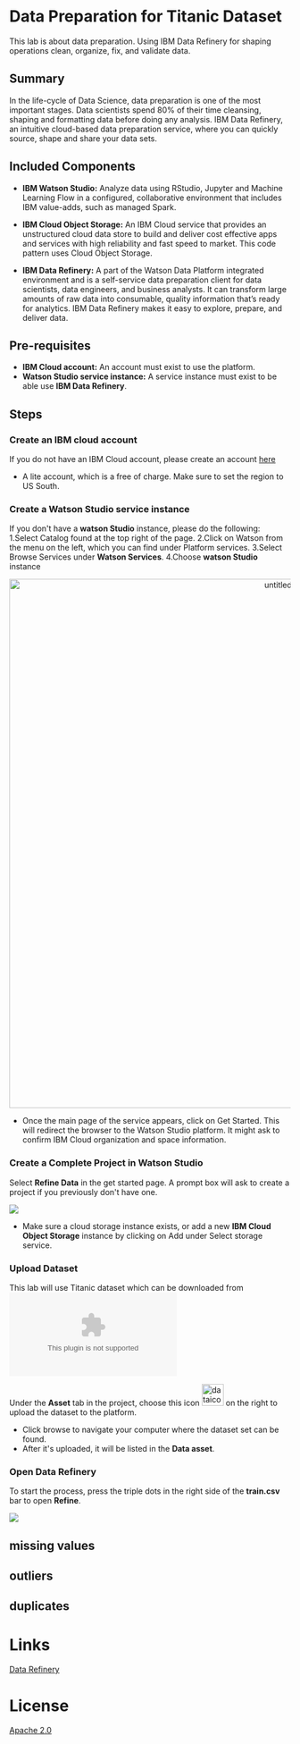 # Data Preparation for Titanic Dataset
This lab is about data preparation. Using IBM Data Refinery for shaping operations clean, organize, fix, and validate data.

## Summary

In the life-cycle of Data Science, data preparation is one of the most important stages. Data scientists spend 80% of their time cleansing, shaping and formatting data before doing any analysis. IBM Data Refinery, an intuitive cloud-based data preparation service, where you can quickly source, shape and share your data sets.

## Included Components

* **IBM Watson Studio:** Analyze data using RStudio, Jupyter and Machine Learning Flow in a configured, collaborative environment that includes IBM value-adds, such as managed Spark.

* **IBM Cloud Object Storage:** An IBM Cloud service that provides an unstructured cloud data store to build and deliver cost effective apps and services with high reliability and fast speed to market. This code pattern uses Cloud Object Storage.

* **IBM Data Refinery:** A part of the Watson Data Platform integrated environment and is a self-service data preparation client for data scientists, data engineers, and business analysts. It can transform large amounts of raw data into consumable, quality information that’s ready for analytics. IBM Data Refinery makes it easy to explore, prepare, and deliver data.

## Pre-requisites

* **IBM Cloud account:**  An account must exist to use the platform.
* **Watson Studio service instance:** A service instance must exist to be able use **IBM Data Refinery**.

## Steps
### Create an IBM cloud account
If you do not have an IBM Cloud account, please create an account [here](https://ibm.biz/BdYpAy)
- A lite account, which is a free of charge. Make sure to set the region to US South.

### Create a Watson Studio service instance
If you don't have a **watson Studio** instance, please do the following:
1.Select Catalog found at the top right of the page.
2.Click on Watson from the menu on the left, which you can find under Platform services.
3.Select Browse Services under **Watson Services**.
4.Choose **watson Studio** instance
<p align="center"><img width="947" alt="untitled" src="https://user-images.githubusercontent.com/20974667/47021511-4509b900-d164-11e8-82e4-e13475ba4dbf.png">
 
* Once the main page of the service appears, click on Get Started. This will redirect the browser to the Watson Studio platform. It might ask to confirm IBM Cloud organization and space information.

### Create a Complete Project in Watson Studio
Select **Refine Data** in the get started page. A prompt box will ask to create a project if you previously don't have one.

![](https://user-images.githubusercontent.com/20974667/47075480-5060f100-d205-11e8-963f-e0dbc2917e6a.png)

* Make sure a cloud storage instance exists, or add a new **IBM Cloud Object Storage** instance by clicking on Add under Select storage service.

### Upload Dataset
This lab will use Titanic dataset which can be downloaded from ![here](https://github.com/Meaad96s/datapreparation_titanic/blob/master/Titanic_Dataset.zip)

Under the **Asset** tab in the project, choose this icon <img width="39" alt="dataicon" src="https://user-images.githubusercontent.com/20974667/47075498-5b1b8600-d205-11e8-957c-10fa11498354.PNG"> on the right to upload the dataset to the platform.
* Click browse to navigate your computer where the dataset set can be found.
* After it's uploaded, it will be listed in the **Data asset**.

### Open Data Refinery
To start the process, press the triple dots in the right side of the **train.csv** bar to open **Refine**.

![](https://user-images.githubusercontent.com/20974667/47076141-b8640700-d206-11e8-8423-e7eb74018558.png)

## missing values
 
 ## outliers 
 
 ## duplicates

# Links
[Data Refinery](https://dataplatform.cloud.ibm.com/docs/content/refinery/refining_data.html?context=analytics&linkInPage=true)

# License
[Apache 2.0](https://github.com/Meaad96s/datacleaning_episode2/blob/master/LICENSE)

